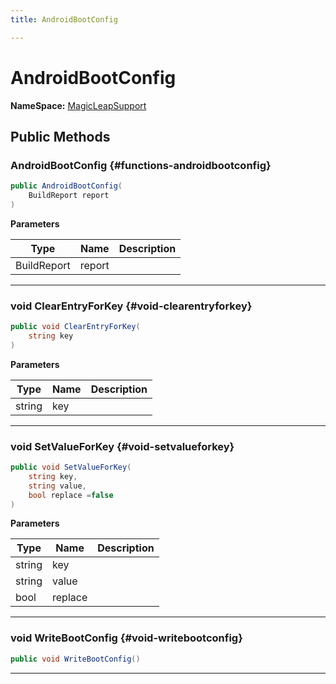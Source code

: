 ```yaml
---
title: AndroidBootConfig

---
```


# AndroidBootConfig



**NameSpace:** 
[MagicLeapSupport](/versioned_docs/version-03-Jan-2023/unity-api/api/UnityEditor.XR.OpenXR.Features.MagicLeapSupport/UnityEditor.XR.OpenXR.Features.MagicLeapSupport.md) 








## Public Methods

###  AndroidBootConfig {#functions-androidbootconfig}

```csharp
public AndroidBootConfig(
    BuildReport report
)
```


**Parameters**

| Type | Name  | Description  | 
|--|--|--|
| BuildReport |report||






-----------

### void ClearEntryForKey {#void-clearentryforkey}

```csharp
public void ClearEntryForKey(
    string key
)
```


**Parameters**

| Type | Name  | Description  | 
|--|--|--|
| string |key||






-----------

### void SetValueForKey {#void-setvalueforkey}

```csharp
public void SetValueForKey(
    string key,
    string value,
    bool replace =false
)
```


**Parameters**

| Type | Name  | Description  | 
|--|--|--|
| string |key||
| string |value||
| bool |replace||






-----------

### void WriteBootConfig {#void-writebootconfig}

```csharp
public void WriteBootConfig()
```






-----------

